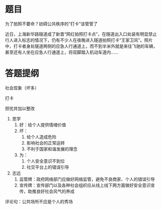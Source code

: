 # 题目

为了拍照不要命？妨碍公共秩序的“打卡”该管管了

近日，上海新华路隧道成了新晋“网红拍照打卡点”，在隧道出入口处装有明显禁止行人进入标志的情况下，仍有不少人在夜晚进入隧道拍照打卡“王家卫风”。照片中，打卡者身处隧道两侧的应急人行通道上，而不到半米外就是来往飞驰的车辆，甚至还有人坐在应急人行通道上，将双脚踏入机动车道内……

# 答题提纲

社会现象（坏多）

打卡

担忧并加以整改



1. 思学
   1. 好：给个人提供情绪价值
   2. 坏：
      1. 给个人造成危险
      2. 影响社会的正常运转
      3. 不利于国家和谐发展的理念
   3. 为：
      1. 个人安全意识不到位
      2. 社交平台上的错误引导
2. 志远
   1. 监管牌：政府网络部门应做好网络监管，避免不良商家、个人的错误引导
   2. 宣传牌：宣传部门以及各种社会组织应从线上线下两方面做好安全意识宣传，助推良好社会风气的养成

评论句：公共场所不应是个人的秀场